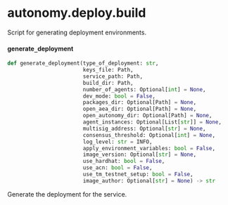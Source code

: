 <a id="autonomy.deploy.build"></a>

# autonomy.deploy.build

Script for generating deployment environments.

<a id="autonomy.deploy.build.generate_deployment"></a>

#### generate`_`deployment

```python
def generate_deployment(type_of_deployment: str,
                        keys_file: Path,
                        service_path: Path,
                        build_dir: Path,
                        number_of_agents: Optional[int] = None,
                        dev_mode: bool = False,
                        packages_dir: Optional[Path] = None,
                        open_aea_dir: Optional[Path] = None,
                        open_autonomy_dir: Optional[Path] = None,
                        agent_instances: Optional[List[str]] = None,
                        multisig_address: Optional[str] = None,
                        consensus_threshold: Optional[int] = None,
                        log_level: str = INFO,
                        apply_environment_variables: bool = False,
                        image_version: Optional[str] = None,
                        use_hardhat: bool = False,
                        use_acn: bool = False,
                        use_tm_testnet_setup: bool = False,
                        image_author: Optional[str] = None) -> str
```

Generate the deployment for the service.

